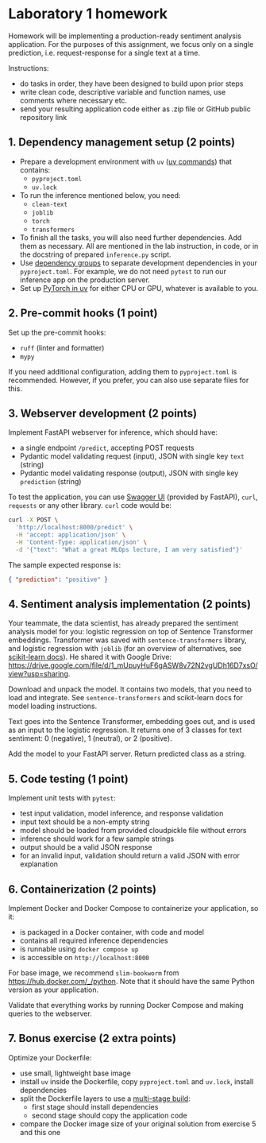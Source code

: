 # Laboratory 1 homework 

Homework will be implementing a production-ready sentiment analysis application.
For the purposes of this assignment, we focus only on a single prediction, i.e. request-response
for a single text at a time.

Instructions:
- do tasks in order, they have been designed to build upon prior steps
- write clean code, descriptive variable and function names, use comments where necessary etc.
- send your resulting application code either as .zip file or GitHub public repository link

## 1. Dependency management setup (2 points)

- Prepare a development environment with `uv` ([uv commands](https://docs.astral.sh/uv/getting-started/features/)) that contains:
    - `pyproject.toml`
    - `uv.lock`
- To run the inference mentioned below, you need:
    - `clean-text`
    - `joblib`
    - `torch`
    - `transformers`
- To finish all the tasks, you will also need further dependencies. Add them as necessary. All are mentioned
  in the lab instruction, in code, or in the docstring of prepared `inference.py` script.
- Use [dependency groups](https://docs.astral.sh/uv/concepts/projects/dependencies/#development-dependencies)
  to separate development dependencies in your `pyproject.toml`. For example, we do not need `pytest` to
  run our inference app on the production server.
- Set up [PyTorch in uv](https://docs.astral.sh/uv/guides/integration/pytorch/) for either CPU or GPU,
  whatever is available to you.

## 2. Pre-commit hooks (1 point)

Set up the pre-commit hooks:
- `ruff` (linter and formatter)
- `mypy`

If you need additional configuration, adding them to `pyproject.toml` is recommended. However, if you prefer,
you can also use separate files for this.

## 3. Webserver development (2 points)

Implement FastAPI webserver for inference, which should have:
- a single endpoint `/predict`, accepting POST requests
- Pydantic model validating request  (input), JSON with single key `text` (string)
- Pydantic model validating response (output), JSON with single key `prediction` (string)

To test the application, you can use [Swagger UI](https://fastapi.tiangolo.com/#interactive-api-docs)
(provided by FastAPI), `curl`, `requests` or any other library. `curl` code would be:

```bash
curl -X POST \
  'http://localhost:8000/predict' \
  -H 'accept: application/json' \
  -H 'Content-Type: application/json' \
  -d '{"text": "What a great MLOps lecture, I am very satisfied"}'
```

The sample expected response is: 
```json 
{ "prediction": "positive" } 
``` 

## 4. Sentiment analysis implementation (2 points)

Your teammate, the data scientist, has already prepared the sentiment analysis model for you: logistic
regression on top of Sentence Transformer embeddings. Transformer was saved with `sentence-transformers`
library, and logistic regression with `joblib` (for an overview of alternatives, see [scikit-learn docs](https://scikit-learn.org/stable/model_persistence.html)).
He shared it with Google Drive: https://drive.google.com/file/d/1_mUpuyHuF6gASW8v72N2vgUDh16D7xsO/view?usp=sharing.

Download and unpack the model. It contains two models, that you need to load and integrate.
See `sentence-transformers` and scikit-learn docs for model loading instructions.

Text goes into the Sentence Transformer, embedding goes out, and is used as an input to the
logistic regression. It returns one of 3 classes for text sentiment: 0 (negative), 1 (neutral), or 2 (positive).

Add the model to your FastAPI server. Return predicted class as a string.

## 5. Code testing (1 point)

Implement unit tests with `pytest`:
- test input validation, model inference, and response validation
- input text should be a non-empty string
- model should be loaded from provided cloudpickle file without errors
- inference should work for a few sample strings
- output should be a valid JSON response
- for an invalid input, validation should return a valid JSON with error explanation

## 6. Containerization (2 points)

Implement Docker and Docker Compose to containerize your application, so it:
- is packaged in a Docker container, with code and model
- contains all required inference dependencies
- is runnable using `docker compose up`
- is accessible on `http://localhost:8000`

For base image, we recommend `slim-bookworm` from https://hub.docker.com/_/python. Note that
it should have the same Python version as your application.

Validate that everything works by running Docker Compose and making queries to the webserver.

## 7. Bonus exercise (2 extra points)

Optimize your Dockerfile:
- use small, lightweight base image
- install `uv` inside the Dockerfile, copy `pyproject.toml` and `uv.lock`, install dependencies
- split the Dockerfile layers to use a [multi-stage build](https://docs.docker.com/build/building/multi-stage/):
  - first stage should install dependencies
  - second stage should copy the application code
- compare the Docker image size of your original solution from exercise 5 and this one
